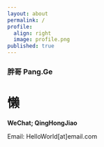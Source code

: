 ```yaml
---
layout: about
permalink: /
profile:
  align: right
  image: profile.png
published: true
---
```


### 胖哥 Pang.Ge

# **懒**

**WeChat; QingHongJiao**

Email: HelloWorld[at]email.com
